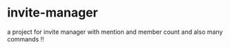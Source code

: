 # invite-manager
a project for invite manager with mention and member count and also many commands !!
